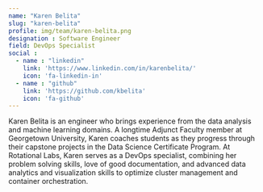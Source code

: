 ```yaml
---
name: "Karen Belita"
slug: "karen-belita"
profile: img/team/karen-belita.png
designation : Software Engineer
field: DevOps Specialist
social :
  - name : "linkedin"
    link: 'https://www.linkedin.com/in/karenbelita/'
    icon: 'fa-linkedin-in'
  - name : "github"
    link: 'https://github.com/kbelita'
    icon: 'fa-github'
---
```

Karen Belita is an engineer who brings experience from the data analysis and machine learning domains. A longtime Adjunct Faculty member at Georgetown University, Karen coaches students as they progress through their capstone projects in the Data Science Certificate Program. At Rotational Labs, Karen serves as a DevOps specialist, combining her problem solving skills, love of good documentation, and advanced data analytics and visualization skills to optimize cluster management and container orchestration.

